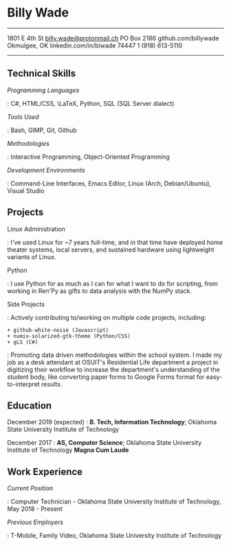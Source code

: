 Billy Wade
============

-------------------     ----------------------------
1801 E 4th St               billy.wade@protonmail.ch
PO Box 2186                     github.com/billywade
Okmulgee, OK                  linkedin.com/in/biwade
74447                               1 (918) 613-5110
-------------------     ----------------------------

Technical Skills
-----------------

*Programming Languages*

:    C#, HTML/CSS, \LaTeX, Python, SQL (SQL Server dialect)


*Tools Used*

:   Bash, GIMP, Git, Github


*Methodologies*

:   Interactive Programming, Object-Oriented Programming


*Development Environments*

:  Command-Line Interfaces, Emacs Editor, Linux (Arch, Debian/Ubuntu), Visual Studio



Projects
--------

Linux Administration

:   I've used Linux for ~7 years full-time, and in that time have deployed home theater
    systems, local servers, and sustained hardware using lightweight variants of Linux. 

Python

:   I use Python for as much as I can for what I want to do for scripting, from working
	in Ren'Py as gifts to data analysis with the NumPy stack.

Side Projects

:   Actively contributing to/working on multiple code projects, including:

	+ github-white-noise (Javascript)
	+ numix-solarized-gtk-theme (Python/CSS)
	+ gLS (C#)

:   Promoting data driven methodologies within the school system. I made my job as a desk attendant
    at OSUIT's Residential Life department a project in digitizing their workflow to increase the 
    department's understanding of the student body, like converting paper forms to Google Forms format
    for easy-to-interpret results. 

Education
---------

December 2019 (expected)
:   **B. Tech, Information Technology**; Oklahoma State University Institute of Technology

December 2017
:   **AS, Computer Science**; Oklahoma State University Institute of Technology **Magna Cum Laude**
	
Work Experience
---------------

*Current Position*

:    Computer Technician - Oklahoma State University Institute of Technology, May 2018 - Present

*Previous Employers*

:    T-Mobile, Family Video, Oklahoma State University Institute of Technology




